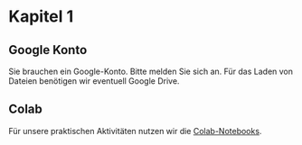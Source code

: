 # Kapitel 1



## Google Konto

Sie brauchen ein Google-Konto. Bitte melden Sie sich an. Für das Laden von Dateien benötigen wir eventuell Google Drive.



## Colab

Für unsere praktischen Aktivitäten nutzen wir die [Colab-Notebooks](https://colab.research.google.com/). 





